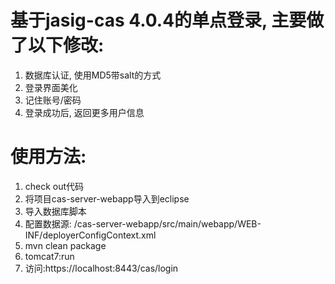 # 基于jasig-cas 4.0.4的单点登录, 主要做了以下修改:
1. 数据库认证, 使用MD5带salt的方式
2. 登录界面美化
3. 记住账号/密码
4. 登录成功后, 返回更多用户信息

# 使用方法: 
1. check out代码
2. 将项目cas-server-webapp导入到eclipse
3. 导入数据库脚本
4. 配置数据源: /cas-server-webapp/src/main/webapp/WEB-INF/deployerConfigContext.xml
5. mvn clean package
6. tomcat7:run
7. 访问:https://localhost:8443/cas/login

